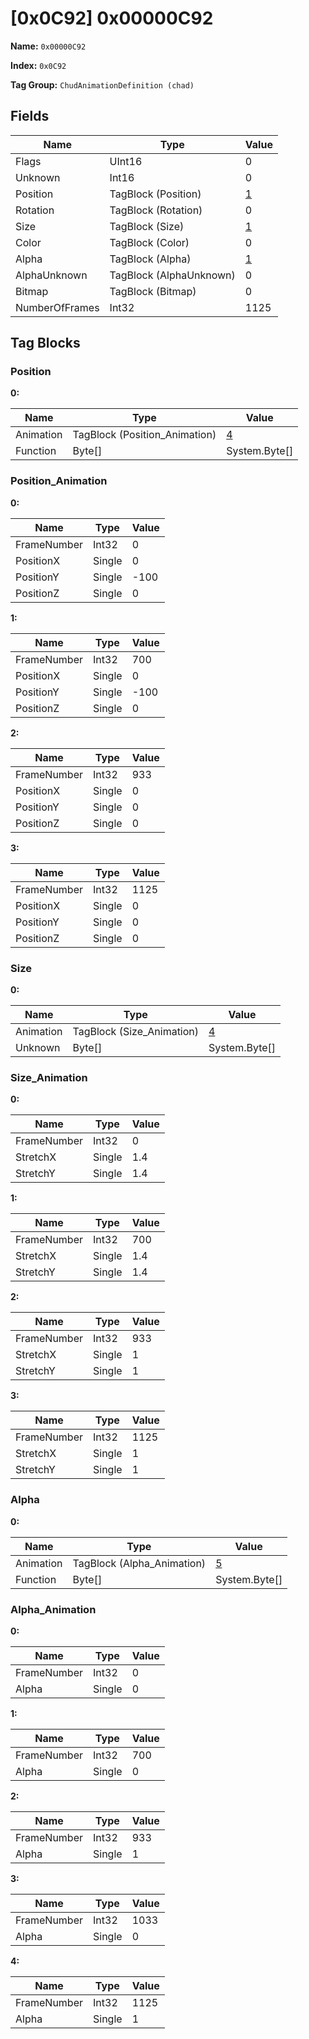 # [0x0C92] 0x00000C92

**Name:** ```0x00000C92```

**Index:** ```0x0C92```

**Tag Group:** ```ChudAnimationDefinition (chad)```

## Fields

Name	| Type	| Value
---	|---	|---	|
Flags	|UInt16	|0
Unknown	|Int16	|0
Position	|TagBlock (Position)	|[1](#position)
Rotation	|TagBlock (Rotation)	|0
Size	|TagBlock (Size)	|[1](#size)
Color	|TagBlock (Color)	|0
Alpha	|TagBlock (Alpha)	|[1](#alpha)
AlphaUnknown	|TagBlock (AlphaUnknown)	|0
Bitmap	|TagBlock (Bitmap)	|0
NumberOfFrames	|Int32	|1125


## Tag Blocks

### Position

**0:**

Name	| Type	| Value
---	|---	|---	|
Animation	|TagBlock (Position_Animation)	|[4](#position_animation)
Function	|Byte[]	|System.Byte[]


### Position_Animation

**0:**

Name	| Type	| Value
---	|---	|---	|
FrameNumber	|Int32	|0
PositionX	|Single	|0
PositionY	|Single	|-100
PositionZ	|Single	|0


**1:**

Name	| Type	| Value
---	|---	|---	|
FrameNumber	|Int32	|700
PositionX	|Single	|0
PositionY	|Single	|-100
PositionZ	|Single	|0


**2:**

Name	| Type	| Value
---	|---	|---	|
FrameNumber	|Int32	|933
PositionX	|Single	|0
PositionY	|Single	|0
PositionZ	|Single	|0


**3:**

Name	| Type	| Value
---	|---	|---	|
FrameNumber	|Int32	|1125
PositionX	|Single	|0
PositionY	|Single	|0
PositionZ	|Single	|0


### Size

**0:**

Name	| Type	| Value
---	|---	|---	|
Animation	|TagBlock (Size_Animation)	|[4](#size_animation)
Unknown	|Byte[]	|System.Byte[]


### Size_Animation

**0:**

Name	| Type	| Value
---	|---	|---	|
FrameNumber	|Int32	|0
StretchX	|Single	|1.4
StretchY	|Single	|1.4


**1:**

Name	| Type	| Value
---	|---	|---	|
FrameNumber	|Int32	|700
StretchX	|Single	|1.4
StretchY	|Single	|1.4


**2:**

Name	| Type	| Value
---	|---	|---	|
FrameNumber	|Int32	|933
StretchX	|Single	|1
StretchY	|Single	|1


**3:**

Name	| Type	| Value
---	|---	|---	|
FrameNumber	|Int32	|1125
StretchX	|Single	|1
StretchY	|Single	|1


### Alpha

**0:**

Name	| Type	| Value
---	|---	|---	|
Animation	|TagBlock (Alpha_Animation)	|[5](#alpha_animation)
Function	|Byte[]	|System.Byte[]


### Alpha_Animation

**0:**

Name	| Type	| Value
---	|---	|---	|
FrameNumber	|Int32	|0
Alpha	|Single	|0


**1:**

Name	| Type	| Value
---	|---	|---	|
FrameNumber	|Int32	|700
Alpha	|Single	|0


**2:**

Name	| Type	| Value
---	|---	|---	|
FrameNumber	|Int32	|933
Alpha	|Single	|1


**3:**

Name	| Type	| Value
---	|---	|---	|
FrameNumber	|Int32	|1033
Alpha	|Single	|0


**4:**

Name	| Type	| Value
---	|---	|---	|
FrameNumber	|Int32	|1125
Alpha	|Single	|1


